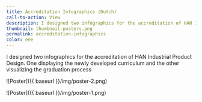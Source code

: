 ```yaml
---
title: Accreditation Infographics (Dutch)
call-to-action: View
description: I designed two infographics for the accreditation of HAN Industrial Product Design.
thumbnail: thumbnail-posters.png
permalink: accreditation-infographics
color: eee
---
```


I designed two infographics for the accreditation of HAN Industrial Product Design. One displaying the newly developed curriculum and the other visualizing the graduation process


![Poster]({{ baseurl }}/img/poster-2.png)

![Poster]({{ baseurl }}/img/poster-1.png)
